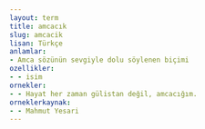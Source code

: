 ```yaml
---
layout: term
title: amcacık
slug: amcacik
lisan: Türkçe
anlamlar:
- Amca sözünün sevgiyle dolu söylenen biçimi
ozellikler:
- - isim
ornekler:
- - Hayat her zaman gülistan değil, amcacığım.
orneklerkaynak:
- - Mahmut Yesari
---
```

